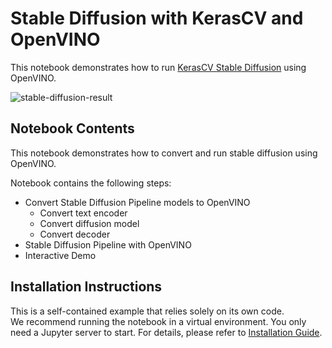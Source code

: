 # Stable Diffusion with KerasCV and OpenVINO

This notebook demonstrates how to run [KerasCV Stable Diffusion](https://www.tensorflow.org/tutorials/generative/generate_images_with_stable_diffusion) using OpenVINO.

![stable-diffusion-result](https://github.com/openvinotoolkit/openvino_notebooks/assets/67365453/4dc86beb-cbdf-48da-8465-f9079d15a7fd)

## Notebook Contents

This notebook demonstrates how to convert and run stable diffusion using OpenVINO.

Notebook contains the following steps:

- Convert Stable Diffusion Pipeline models to OpenVINO
  - Convert text encoder
  - Convert diffusion model
  - Convert decoder
- Stable Diffusion Pipeline with OpenVINO
- Interactive Demo

## Installation Instructions

This is a self-contained example that relies solely on its own code.</br>
We recommend running the notebook in a virtual environment. You only need a Jupyter server to start.
For details, please refer to [Installation Guide](../../README.md).
